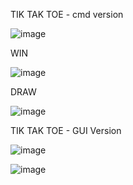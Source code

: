 TIK TAK TOE - cmd version

![image](https://user-images.githubusercontent.com/116017011/205661502-0b838054-fb2e-4d49-8e0d-a8f1a69dcf6a.png)

WIN

![image](https://user-images.githubusercontent.com/116017011/205661647-5cd659a9-9247-4d99-86eb-8f335dcd389b.png)

DRAW

![image](https://user-images.githubusercontent.com/116017011/205661821-3476c453-48f2-4288-9e02-bf6f310b27e0.png)

TIK TAK TOE - GUI Version

![image](https://user-images.githubusercontent.com/116017011/205661115-633a786f-95ae-4dfb-83d9-55940e23b297.png)

![image](https://user-images.githubusercontent.com/116017011/205661256-03b636e0-228c-4251-9035-095e5a8bc193.png)
